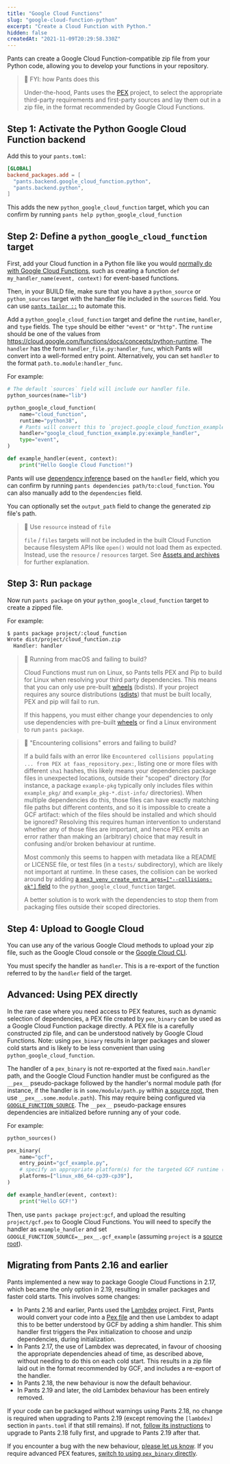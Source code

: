 ```yaml
---
title: "Google Cloud Functions"
slug: "google-cloud-function-python"
excerpt: "Create a Cloud Function with Python."
hidden: false
createdAt: "2021-11-09T20:29:58.330Z"
---
```

Pants can create a Google Cloud Function-compatible zip file from your Python code, allowing you to develop your functions in your repository.

> 📘 FYI: how Pants does this
>
> Under-the-hood, Pants uses the [PEX](https://github.com/pantsbuild/pex) project, to select the appropriate third-party requirements and first-party sources and lay them out in a zip file, in the format recommended by Google Cloud Functions.


Step 1: Activate the Python Google Cloud Function backend
---------------------------------------------------------

Add this to your `pants.toml`:

```toml pants.toml
[GLOBAL]
backend_packages.add = [
  "pants.backend.google_cloud_function.python",
  "pants.backend.python",
]
```

This adds the new `python_google_cloud_function` target, which you can confirm by running `pants help python_google_cloud_function `

Step 2: Define a `python_google_cloud_function ` target
-------------------------------------------------------

First, add your Cloud function in a Python file like you would [normally do with Google Cloud Functions](https://cloud.google.com/functions/docs/first-python), such as creating a function `def my_handler_name(event, context)` for event-based functions.

Then, in your BUILD file, make sure that you have a `python_source` or `python_sources` target with the handler file included in the `sources` field. You can use [`pants tailor ::`](doc:initial-configuration#5-generate-build-files) to automate this.

Add a `python_google_cloud_function` target and define the `runtime`, `handler`, and `type` fields. The `type` should be either `"event"` or `"http"`. The `runtime` should be one of the values from <https://cloud.google.com/functions/docs/concepts/python-runtime>. The `handler` has the form `handler_file.py:handler_func`, which Pants will convert into a well-formed entry point. Alternatively, you can set `handler` to the format `path.to.module:handler_func`.

For example:

```python project/BUILD
# The default `sources` field will include our handler file.
python_sources(name="lib")

python_google_cloud_function(
    name="cloud_function",
    runtime="python38",
    # Pants will convert this to `project.google_cloud_function_example:example_handler`.
    handler="google_cloud_function_example.py:example_handler",
    type="event",
)
```
```python project/google_cloud_function_example.py
def example_handler(event, context):
    print("Hello Google Cloud Function!")
```

Pants will use [dependency inference](doc:targets) based on the `handler` field, which you can confirm by running `pants dependencies path/to:cloud_function`. You can also manually add to the `dependencies` field.

You can optionally set the `output_path` field to change the generated zip file's path.

> 🚧 Use `resource` instead of `file`
>
> `file` / `files` targets will not be included in the built Cloud Function because filesystem APIs like `open()` would not load them as expected. Instead, use the `resource` / `resources` target. See [Assets and archives](doc:assets) for further explanation.

Step 3: Run `package`
---------------------

Now run `pants package` on your `python_google_cloud_function` target to create a zipped file.

For example:

```bash
$ pants package project/:cloud_function
Wrote dist/project/cloud_function.zip
  Handler: handler
```

> 🚧 Running from macOS and failing to build?
>
> Cloud Functions must run on Linux, so Pants tells PEX and Pip to build for Linux when resolving your third party dependencies. This means that you can only use pre-built [wheels](https://packaging.python.org/glossary/#term-wheel) (bdists). If your project requires any source distributions ([sdists](https://packaging.python.org/glossary/#term-source-distribution-or-sdist)) that must be built locally, PEX and pip will fail to run.
>
> If this happens, you must either change your dependencies to only use dependencies with pre-built [wheels](https://pythonwheels.com) or find a Linux environment to run `pants package`.

> 🚧 "Encountering collisions" errors and failing to build?
>
> If a build fails with an error like `Encountered collisions populating ... from PEX at faas_repository.pex:`, listing one or more files with different `sha1` hashes, this likely means your dependencies package files in unexpected locations, outside their "scoped" directory (for instance, a package `example-pkg` typically only includes files within `example_pkg/` and `example_pkg-*.dist-info/` directories). When multiple dependencies do this, those files can have exactly matching file paths but different contents, and so it is impossible to create a GCF artifact: which of the files should be installed and which should be ignored? Resolving this requires human intervention to understand whether any of those files are important, and hence PEX emits an error rather than making an (arbitrary) choice that may result in confusing and/or broken behaviour at runtime.
>
> Most commonly this seems to happen with metadata like a README or LICENSE file, or test files (in a `tests/` subdirectory), which are likely not important at runtime. In these cases, the collision can be worked around by adding [a `pex3_venv_create_extra_args=["--collisions-ok"]` field](doc:reference-python_google_cloud_function#codepex3_venv_create_extra_argscode) to the `python_google_cloud_function` target.
>
> A better solution is to work with the dependencies to stop them from packaging files outside their scoped directories.


Step 4: Upload to Google Cloud
------------------------------

You can use any of the various Google Cloud methods to upload your zip file, such as the Google Cloud console or the [Google Cloud CLI](https://cloud.google.com/functions/docs/deploying/filesystem#deploy_using_the_gcloud_tool).

You must specify the handler as `handler`. This is a re-export of the function referred to by the `handler` field of the target.

Advanced: Using PEX directly
----------------------------

In the rare case where you need access to PEX features, such as dynamic selection of dependencies, a PEX file created by `pex_binary` can be used as a Google Cloud Function package directly. A PEX file is a carefully constructed zip file, and can be understood natively by Google Cloud Functions. Note: using `pex_binary` results in larger packages and slower cold starts and is likely to be less convenient than using `python_google_cloud_function`.

The handler of a `pex_binary` is not re-exported at the fixed `main.handler` path, and the Google Cloud Function handler must be configured as the `__pex__` pseudo-package followed by the handler's normal module path (for instance, if the handler is in `some/module/path.py` within [a source root](doc:source-roots), then use `__pex__.some.module.path`). This may require being configured via [`GOOGLE_FUNCTION_SOURCE`](https://cloud.google.com/docs/buildpacks/service-specific-configs#google_function_source). The `__pex__` pseudo-package ensures dependencies are initialized before running any of your code.

For example:

```python project/BUILD
python_sources()

pex_binary(
    name="gcf",
    entry_point="gcf_example.py",
    # specify an appropriate platform(s) for the targeted GCF runtime (complete_platforms works too)
    platforms=["linux_x86_64-cp39-cp39"],
)
```
```python project/gcf_example.py
def example_handler(event, context):
    print("Hello GCF!")
```

Then, use  `pants package project:gcf`, and upload the resulting `project/gcf.pex` to Google Cloud Functions. You will need to specify the handler as `example_handler` and set `GOOGLE_FUNCTION_SOURCE=__pex__.gcf_example` (assuming `project` is a [source root](doc:source-roots)).

Migrating from Pants 2.16 and earlier
-------------------------------------

Pants implemented a new way to package Google Cloud Functions in 2.17, which became the only option in 2.19, resulting in smaller packages and faster cold starts. This involves some changes:

- In Pants 2.16 and earlier, Pants used the [Lambdex](https://github.com/pantsbuild/lambdex) project. First, Pants would convert your code into a [Pex file](doc:pex) and then use Lambdex to adapt this to be better understood by GCF by adding a shim handler. This shim handler first triggers the Pex initialization to choose and unzip dependencies, during initialization.
- In Pants 2.17, the use of Lambdex was deprecated, in favour of choosing the appropriate dependencies ahead of time, as described above, without needing to do this on each cold start. This results in a zip file laid out in the format recommended by GCF, and includes a re-export of the handler.
- In Pants 2.18, the new behaviour is now the default behaviour.
- In Pants 2.19 and later, the old Lambdex behaviour has been entirely removed.

If your code can be packaged without warnings using Pants 2.18, no change is required when upgrading to Pants 2.19 (except removing the `[lambdex]` section in `pants.toml` if that still remains). If not, [follow its instructions](/v2.18/docs/google-cloud-function-python#migrating-from-pants-216-and-earlier) to upgrade to Pants 2.18 fully first, and upgrade to Pants 2.19 after that.

If you encounter a bug with the new behaviour, [please let us know](https://github.com/pantsbuild/pants/issues/new/choose). If you require advanced PEX features, [switch to using `pex_binary` directly](#advanced-using-pex-directly).
